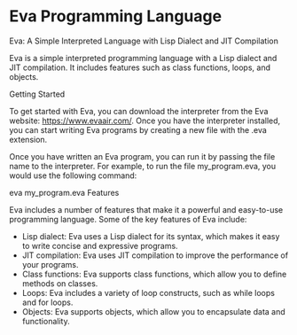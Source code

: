 <h1>Eva Programming Language</h1>

Eva: A Simple Interpreted Language with Lisp Dialect and JIT Compilation

Eva is a simple interpreted programming language with a Lisp dialect and JIT compilation. It includes features such as class functions, loops, and objects.

Getting Started

To get started with Eva, you can download the interpreter from the Eva website: https://www.evaair.com/. Once you have the interpreter installed, you can start writing Eva programs by creating a new file with the .eva extension.

Once you have written an Eva program, you can run it by passing the file name to the interpreter. For example, to run the file my_program.eva, you would use the following command:

eva my_program.eva
Features

Eva includes a number of features that make it a powerful and easy-to-use programming language. Some of the key features of Eva include:

<ul>
  <li>Lisp dialect: Eva uses a Lisp dialect for its syntax, which makes it easy to write concise and expressive programs.</li>
  <li>JIT compilation: Eva uses JIT compilation to improve the performance of your programs.</li>
  <li>Class functions: Eva supports class functions, which allow you to define methods on classes.</li>
  <li>Loops: Eva includes a variety of loop constructs, such as while loops and for loops.</li>
  <li>Objects: Eva supports objects, which allow you to encapsulate data and functionality.</li>
</ul>
